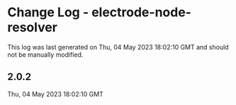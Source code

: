 # Change Log - electrode-node-resolver

This log was last generated on Thu, 04 May 2023 18:02:10 GMT and should not be manually modified.

## 2.0.2
Thu, 04 May 2023 18:02:10 GMT


